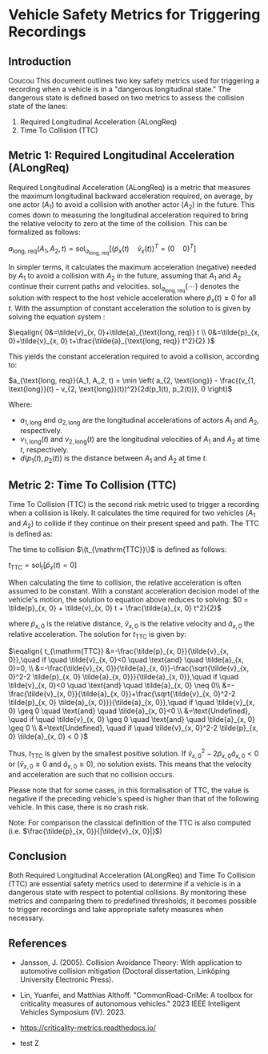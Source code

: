 # Vehicle Safety Metrics for Triggering Recordings

## Introduction
Coucou
This document outlines two key safety metrics used for triggering a recording when a vehicle is in a "dangerous longitudinal state." The dangerous state is defined based on two metrics to assess the collision state of the lanes:

1. Required Longitudinal Acceleration (ALongReq)
2. Time To Collision (TTC)

## Metric 1: Required Longitudinal Acceleration (ALongReq)

Required Longitudinal Acceleration (ALongReq) is a metric that measures the maximum longitudinal backward acceleration required, on average, by one actor ($A_1$) to avoid a collision with another actor ($A_2$) in the future. This comes down to measuring the longitudinal acceleration required to bring the relative velocity to zero at the time of the collision. This can be formalized as follows:

$`
a_{\text{long, req}}(A_1, A_2, t)=\text{sol}_{a_{\text{long, req}}}\left[
\left(\tilde{p}_x(t) \quad \tilde{v}_x(t)\right)^T= \left(0 \quad 0\right)^T\right]
`$

In simpler terms, it calculates the maximum acceleration (negative) needed by $A_1$ to avoid a collision with $A_2$ in the future, assuming that $A_1$ and $A_2$ continue their current paths and velocities.
$`\text{sol}_{a_{\text{long, req}}}\{\cdots\}`$ denotes the solution with respect to the host vehicle acceleration where $`\tilde{p}_x(t) \geq 0`$ for all $`t`$. With the assumption of constant acceleration the solution to is given by solving the equation system :

$`\eqalign{
0&=\tilde{v}_{x, 0}+\tilde{a}_{\text{long, req}} t \\
0&=\tilde{p}_{x, 0}+\tilde{v}_{x, 0} t+\frac{\tilde{a}_{\text{long, req}} t^2}{2}
}`$

This yields the constant acceleration required to avoid a collision, according to:

$`a_{\text{long, req}}(A_1, A_2, t) = \min \left( a_{2, \text{long}} - \frac{(v_{1, \text{long}}(t) - v_{2, \text{long}}(t))^2}{2d(p_1(t), p_2(t))}, 0 \right)`$

Where:
- $a_{1, \text{long}}$ and $a_{2, \text{long}}$ are the longitudinal accelerations of actors $A_1$ and $A_2$, respectively.
- $v_{1, \text{long}}(t)$ and $v_{2, \text{long}}(t)$ are the longitudinal velocities of $A_1$ and $A_2$ at time $t$, respectively.
- $d(p_1(t), p_2(t))$ is the distance between $`A_1`$ and $`A_2`$ at time $t$.

## Metric 2: Time To Collision (TTC)

Time To Collision (TTC) is the second risk metric used to trigger a recording when a collision is likely.
It calculates the time required for two vehicles ($A_1$ and $A_2$) to collide if they continue on their present speed and path. The TTC is defined as:

The time to collision $\(t_{\mathrm{TTC}}\)$ is defined as follows:

$`
t_{\mathrm{TTC}} = \text{sol}_t\left[ \tilde{p}_x(t) = 0 \right]
`$

When calculating the time to collision, the relative acceleration is often assumed to be constant. With a constant acceleration decision model of the vehicle's motion, the solution to equation above reduces to solving:
$`0 = \tilde{p}_{x, 0} + \tilde{v}_{x, 0} t + \frac{\tilde{a}_{x, 0} t^2}{2}`$

where $`\tilde{p}_{x, 0}`$ is the relative distance, $`\tilde{v}_{x, 0}`$ is the relative velocity and $`\tilde{a}_{x, 0}`$ the relative acceleration.
The solution for $`t_{\mathrm{TTC}}`$ is given by:

$`\eqalign{ t_{\mathrm{TTC}} 
&=-\frac{\tilde{p}_{x, 0}}{\tilde{v}_{x, 0}},\quad if \quad \tilde{v}_{x, 0}<0 \quad \text{and} \quad \tilde{a}_{x, 0}=0, \\
&=-\frac{\tilde{v}_{x, 0}}{\tilde{a}_{x, 0}}-\frac{\sqrt{\tilde{v}_{x, 0}^2-2 \tilde{p}_{x, 0} \tilde{a}_{x, 0}}}{\tilde{a}_{x, 0}},\quad if \quad  \tilde{v}_{x, 0}<0 \quad \text{and} \quad \tilde{a}_{x, 0} \neq 0\\
&=-\frac{\tilde{v}_{x, 0}}{\tilde{a}_{x, 0}}+\frac{\sqrt{\tilde{v}_{x, 0}^2-2 \tilde{p}_{x, 0} \tilde{a}_{x, 0}}}{\tilde{a}_{x, 0}},\quad if \quad \tilde{v}_{x, 0} \geq 0 \quad \text{and} \quad \tilde{a}_{x, 0}<0 \\
&=\text{Undefined}, \quad if \quad \tilde{v}_{x, 0} \geq 0 \quad \text{and} \quad \tilde{a}_{x, 0} \geq 0 \\ 
&=\text{Undefined}, \quad if \quad \tilde{v}_{x, 0}^2-2 \tilde{p}_{x, 0} \tilde{a}_{x, 0} < 0 
}`$

Thus, $t_{\mathrm{TTC}}$ is given by the smallest positive solution. 
If $`\tilde{v}_{x, 0}^2 - 2 \tilde{p}_{x, 0}\tilde{a}_{x, 0} < 0`$ or $`(\tilde{v}_{x, 0} \geq 0`$ and $`\tilde{a}_{x, 0} \geq 0)`$, no solution exists. This means that the velocity and acceleration are such that no collision occurs.

Please note that for some cases, in this formalisation of TTC, the value is negative if the preceding vehicle's speed is higher than that of the following vehicle. In this case, there is no crash risk.

Note: For comparison the classical definition of the TTC is also computed (i.e. $`\frac{\tilde{p}_{x, 0}}{|\tilde{v}_{x, 0}|}`$)  

## Conclusion

Both Required Longitudinal Acceleration (ALongReq) and Time To Collision (TTC) are essential safety metrics used to determine if a vehicle is in a dangerous state with respect to potential collisions.
By monitoring these metrics and comparing them to predefined thresholds, it becomes possible to trigger recordings and take appropriate safety measures when necessary.

## References

- Jansson, J. (2005). Collision Avoidance Theory: With application to automotive collision mitigation (Doctoral dissertation, Linköping University Electronic Press).
- Lin, Yuanfei, and Matthias Althoff. "CommonRoad-CriMe: A toolbox for criticality measures of autonomous vehicles." 2023 IEEE Intelligent Vehicles Symposium (IV). 2023.
- https://criticality-metrics.readthedocs.io/

- test Z

